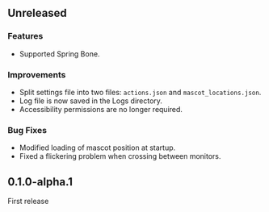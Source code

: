 ## Unreleased

### Features

- Supported Spring Bone.

### Improvements

- Split settings file into two files: `actions.json` and `mascot_locations.json`.
- Log file is now saved in the Logs directory.
- Accessibility permissions are no longer required.

### Bug Fixes

- Modified loading of mascot position at startup.
- Fixed a flickering problem when crossing between monitors.

## 0.1.0-alpha.1

First release
